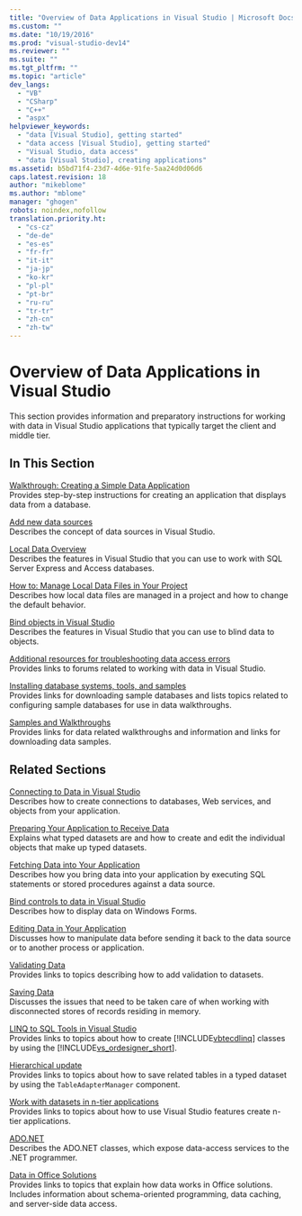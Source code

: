 ```yaml
---
title: "Overview of Data Applications in Visual Studio | Microsoft Docs"
ms.custom: ""
ms.date: "10/19/2016"
ms.prod: "visual-studio-dev14"
ms.reviewer: ""
ms.suite: ""
ms.tgt_pltfrm: ""
ms.topic: "article"
dev_langs: 
  - "VB"
  - "CSharp"
  - "C++"
  - "aspx"
helpviewer_keywords: 
  - "data [Visual Studio], getting started"
  - "data access [Visual Studio], getting started"
  - "Visual Studio, data access"
  - "data [Visual Studio], creating applications"
ms.assetid: b5bd71f4-23d7-4d6e-91fe-5aa24d0d06d6
caps.latest.revision: 18
author: "mikeblome"
ms.author: "mblome"
manager: "ghogen"
robots: noindex,nofollow
translation.priority.ht: 
  - "cs-cz"
  - "de-de"
  - "es-es"
  - "fr-fr"
  - "it-it"
  - "ja-jp"
  - "ko-kr"
  - "pl-pl"
  - "pt-br"
  - "ru-ru"
  - "tr-tr"
  - "zh-cn"
  - "zh-tw"
---
```

# Overview of Data Applications in Visual Studio
This section provides information and preparatory instructions for working with data in Visual Studio applications that typically target the client and middle tier.  
  
## In This Section  
 [Walkthrough: Creating a Simple Data Application](../Topic/Walkthrough:%20Creating%20a%20Simple%20Data%20Application.md)  
 Provides step-by-step instructions for creating an application that displays data from a database.  
  
 [Add new data sources](../data-tools/add-new-data-sources.md)  
 Describes the concept of data sources in Visual Studio.  
  
 [Local Data Overview](../data-tools/local-data-overview.md)  
 Describes the features in Visual Studio that you can use to work with SQL Server Express and Access databases.  
  
 [How to: Manage Local Data Files in Your Project](../data-tools/how-to-manage-local-data-files-in-your-project.md)  
 Describes how local data files are managed in a project and how to change the default behavior.  
  
 [Bind objects in Visual Studio](../data-tools/bind-objects-in-visual-studio.md)  
 Describes the features in Visual Studio that you can use to blind data to objects.  
  
 [Additional resources for troubleshooting data access errors](../data-tools/additional-resources-for-troubleshooting-data-access-errors.md)  
 Provides links to forums related to working with data in Visual Studio.  
  
 [Installing database systems, tools, and samples](../data-tools/installing-database-systems-tools-and-samples.md)  
 Provides links for downloading sample databases and lists topics related to configuring sample databases for use in data walkthroughs.  
  
 [Samples and Walkthroughs](../data-tools/data-applications-samples-and-walkthroughs.md)  
 Provides links for data related walkthroughs and information and links for downloading data samples.  
  
## Related Sections  
 [Connecting to Data in Visual Studio](../data-tools/connecting-to-data-in-visual-studio.md)  
 Describes how to create connections to databases, Web services, and objects from your application.  
  
 [Preparing Your Application to Receive Data](http://msdn.microsoft.com/en-us/Library/c17bdb7e-c234-4f2f-9582-5e55c27356ad)  
 Explains what typed datasets are and how to create and edit the individual objects that make up typed datasets.  
  
 [Fetching Data into Your Application](../data-tools/fetching-data-into-your-application.md)  
 Describes how you bring data into your application by executing SQL statements or stored procedures against a data source.  
  
 [Bind controls to data in Visual Studio](../data-tools/bind-controls-to-data-in-visual-studio.md)  
 Describes how to display data on Windows Forms.  
  
 [Editing Data in Your Application](../data-tools/editing-data-in-your-application.md)  
 Discusses how to manipulate data before sending it back to the data source or to another process or application.  
  
 [Validating Data](http://msdn.microsoft.com/en-us/Library/b3a9ee4e-5d4d-4411-9c56-c811f2b4ee7e)  
 Provides links to topics describing how to add validation to datasets.  
  
 [Saving Data](../data-tools/saving-data.md)  
 Discusses the issues that need to be taken care of when working with disconnected stores of records residing in memory.  
  
 [LINQ to SQL Tools in Visual Studio](../data-tools/linq-to-sql-tools-in-visual-studio2.md)  
 Provides links to topics about how to create [!INCLUDE[vbtecdlinq](../data-tools/includes/vbtecdlinq_md.md)] classes by using the [!INCLUDE[vs_ordesigner_short](../data-tools/includes/vs_ordesigner_short_md.md)].  
  
 [Hierarchical update](../data-tools/hierarchical-update.md)  
 Provides links to topics about how to save related tables in a typed dataset by using the `TableAdapterManager` component.  
  
 [Work with datasets in n-tier applications](../data-tools/work-with-datasets-in-n-tier-applications.md)  
 Provides links to topics about how to use Visual Studio features create n-tier applications.  
  
 [ADO.NET](http://msdn.microsoft.com/en-us/Library/5b96ed06-9759-4966-a797-a1d5f6ee50ca)  
 Describes the ADO.NET classes, which expose data-access services to the .NET programmer.  
  
 [Data in Office Solutions](/office-dev/office-dev/data-in-office-solutions)  
 Provides links to topics that explain how data works in Office solutions. Includes information about schema-oriented programming, data caching, and server-side data access.